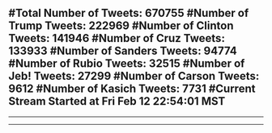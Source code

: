 #Total Number of Tweets: 670755 
#Number of Trump Tweets: 222969
#Number of Clinton Tweets: 141946
#Number of Cruz Tweets: 133933
#Number of Sanders Tweets: 94774
#Number of Rubio Tweets: 32515
#Number of Jeb! Tweets: 27299
#Number of Carson Tweets: 9612
#Number of Kasich Tweets: 7731
#Current Stream Started at Fri Feb 12 22:54:01 MST
---
---
---
